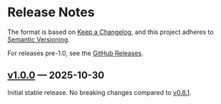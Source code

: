 <!--
SPDX-FileCopyrightText: © 2025 Michael Goerz <mail@michaelgoerz.net>

SPDX-License-Identifier: CC-BY-4.0
-->

# Release Notes

The format is based on [Keep a Changelog](https://keepachangelog.com/en/1.0.0/),
and this project adheres to [Semantic Versioning](https://semver.org/spec/v2.0.0.html).

For releases pre-1.0, see the [GitHub Releases](https://github.com/JuliaQuantumControl/GRAPE.jl/releases).

## [v1.0.0] — 2025-10-30

Initial stable release. No breaking changes compared to [v0.8.1].

[Unreleased]: https://github.com/JuliaQuantumControl/GRAPE.jl/compare/v1.0.0..HEAD
[v1.0.0]: https://github.com/JuliaQuantumControl/GRAPE.jl/releases/tag/v1.0.0
[v0.8.1]: https://github.com/JuliaQuantumControl/GRAPE.jl/releases/tag/v0.8.1
